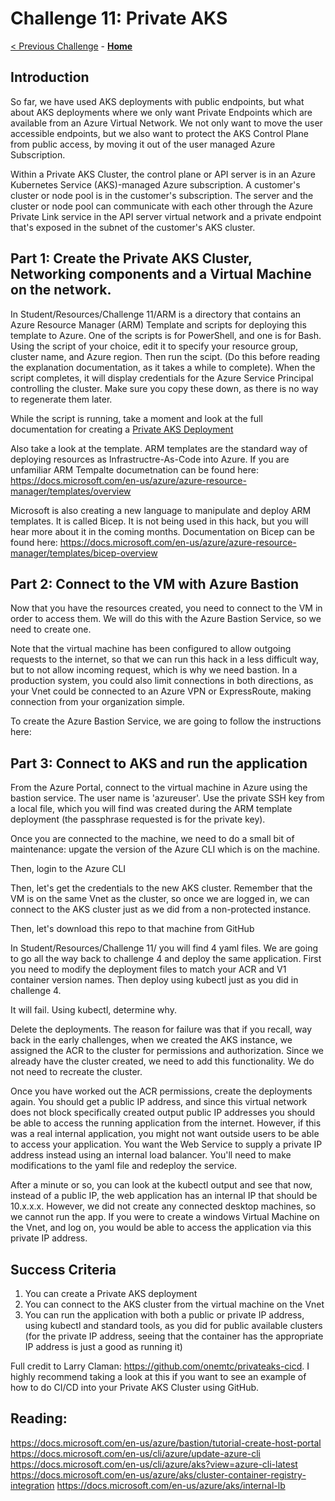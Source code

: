 # Challenge 11: Private AKS

[< Previous Challenge](./10-networking.md) - **[Home](../README.md)** 

## Introduction

So far, we have used AKS deployments with public endpoints, but what about AKS deployments where we only want Private Endpoints which are available from an Azure Virtual Network.  We not only want to move the user accessible endpoints, but we also want to protect the AKS Control Plane from public access, by moving it out of the user managed Azure Subscription.

Within a Private AKS Cluster, the control plane or API server is in an Azure Kubernetes Service (AKS)-managed Azure subscription. A customer's cluster or node pool is in the customer's subscription. The server and the cluster or node pool can communicate with each other through the Azure Private Link service in the API server virtual network and a private endpoint that's exposed in the subnet of the customer's AKS cluster.

## Part 1: Create the Private AKS Cluster, Networking components and a Virtual Machine on the network.

In Student/Resources/Challenge 11/ARM is a directory that contains an Azure Resource Manager (ARM) Template and scripts for deploying this template to Azure.  One of the scripts is for PowerShell, and one is for Bash.  Using the script of your choice, edit it to specify your resource group, cluster name, and Azure region.  Then run the scipt. (Do this before reading the explanation documentation, as it takes a while to complete).  When the script completes, it will display credentials for the Azure Service Principal controlling the cluster.  Make sure you copy these down, as there is no way to regenerate them later.

While the script is running, take a moment and look at the full documentation for creating a [Private AKS Deployment](https://docs.microsoft.com/en-us/azure/aks/private-clusters)

Also take a look at the template.  ARM templates are the standard way of deploying resources as Infrastructre-As-Code into Azure.  If you are unfamiliar ARM Tempalte documetnation can be found here: https://docs.microsoft.com/en-us/azure/azure-resource-manager/templates/overview

Microsoft is also creating a new language to manipulate and deploy ARM templates.  It is called Bicep.  It is not being used in this hack, but you will hear more about it in the coming months.  Documentation on Bicep can be found here: https://docs.microsoft.com/en-us/azure/azure-resource-manager/templates/bicep-overview

## Part 2:  Connect to the VM with Azure Bastion

Now that you have the resources created, you need to connect to the VM in order to access them.  We will do this with the Azure Bastion Service, so we need to create one.  

Note that the virtual machine has been configured to allow outgoing requests to the internet, so that we can run this hack in a less difficult way, but to not allow incoming request, which is why we need bastion.  In a production system, you could also limit connections in both directions, as your Vnet could be connected to an Azure VPN or ExpressRoute, making connection from your organization simple.

To create the Azure Bastion Service, we are going to follow the instructions here: 

## Part 3: Connect to AKS and run the application

From the Azure Portal, connect to the virtual machine in Azure using the bastion service.  The user name is 'azureuser'.  Use the private SSH key from a local file, which you will find was created during the ARM template deployment (the passphrase requested is for the private key).

Once you are connected to the machine, we need to do a small bit of maintenance: upgate the version of the Azure CLI which is on the machine.  

Then, login to the Azure CLI

Then, let's get the credentials to the new AKS cluster.  Remember that the VM is on the same Vnet as the cluster, so once we are logged in, we can connect to the AKS cluster just as we did from a non-protected instance.

Then, let's download this repo to that machine from GitHub

In Student/Resources/Challenge 11/ you will find 4 yaml files.  We are going to go all the way back to challenge 4 and deploy the same application.  First you need to modify the deployment files to match your ACR and V1 container version names.  Then deploy using kubectl just as you did in challenge 4.

It will fail.  Using kubectl, determine why.

Delete the deployments.  The reason for failure was that if you recall, way back in the early challenges, when we created the AKS instance, we assigned the ACR to the cluster for permissions and authorization.  Since we already have the cluster created, we need to add this functionality.  We do not need to recreate the cluster.

Once you have worked out the ACR permissions, create the deployments again.  You should get a public IP address, and since this virtual network does not block specifically created output public IP addresses you should be able to access the running application from the internet.  However, if this was a real internal application, you might not want outside users to be able to access your application.  You want the Web Service to supply a private IP address instead using an internal load balancer.  You'll need to make modifications to the yaml file and redeploy the service.

After a minute or so, you can look at the kubectl output and see that now, instead of a public IP, the web application has an internal IP that should be 10.x.x.x.  However, we did not create any connected desktop machines, so we cannot run the app.  If you were to create a windows Virtual Machine on the Vnet, and log on, you would be able to access the application via this private IP address.


## Success Criteria

1. You can create a Private AKS deployment
2. You can connect to the AKS cluster from the virtual machine on the Vnet
3. You can run the application with both a public or private IP address, using kubectl and standard tools, as you did for public available clusters (for the private IP address, seeing that the container has the appropriate IP address is just a good as running it)

Full credit to Larry Claman: https://github.com/onemtc/privateaks-cicd.  I highly recommend taking a look at this if you want to see an example of how to do CI/CD into your Private AKS Cluster using GitHub.


## Reading:
https://docs.microsoft.com/en-us/azure/bastion/tutorial-create-host-portal
https://docs.microsoft.com/en-us/cli/azure/update-azure-cli
https://docs.microsoft.com/en-us/cli/azure/aks?view=azure-cli-latest
https://docs.microsoft.com/en-us/azure/aks/cluster-container-registry-integration
https://docs.microsoft.com/en-us/azure/aks/internal-lb